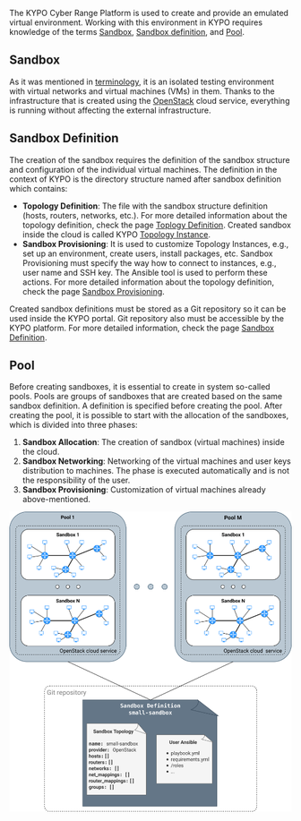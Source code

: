The KYPO Cyber Range Platform is used to create and provide an emulated virtual environment. Working with this environment in KYPO requires knowledge of the terms [Sandbox](#sandbox), [Sandbox definition](#sandbox-definition), and [Pool](#pool).

## Sandbox
As it was mentioned in [terminology](../../../basic-concepts/terminology/#emulated-virtual-environment), it is an isolated testing environment with virtual networks and virtual machines (VMs) in them. Thanks to the infrastructure that is created using the [OpenStack](https://www.openstack.org/) cloud service, everything is running without affecting the external infrastructure. 

## Sandbox Definition
The creation of the sandbox requires the definition of the sandbox structure and configuration of the individual virtual machines. The definition in the context of KYPO is the directory structure named after sandbox definition which contains: 

* **Topology Definition**: The file with the sandbox structure definition (hosts, routers, networks, etc.). For more detailed information about the topology definition, check the page [Toplogy Definition](../topology-definition/). Created sandbox inside the cloud is called KYPO [Topology Instance](../topology-instance/).
* **Sandbox Provisioning**: It is used to customize Topology Instances, e.g., set up an environment, create users, install packages, etc. Sandbox Provisioning must specify the way how to connect to instances, e.g., user name and SSH key. The Ansible tool is used to perform these actions. For more detailed information about the topology definition, check the page [Sandbox Provisioning](../sandbox-provisioning/).

Created sandbox definitions must be stored as a Git repository so it can be used inside the KYPO portal. Git repository also must be accessible by the KYPO platform. For more detailed information, check the page [Sandbox Definition](../sandbox-definition/).

## Pool
Before creating sandboxes, it is essential to create in system so-called pools. Pools are groups of sandboxes that are created based on the same sandbox definition. A definition is specified before creating the pool. After creating the pool, it is possible to start with the allocation of the sandboxes, which is divided into three phases:
    
1. **Sandbox Allocation**: The creation of sandbox (virtual machines) inside the cloud.
2. **Sandbox Networking**: Networking of the virtual machines and user keys distribution to machines. The phase is executed automatically and is not the responsibility of the user. 
3. **Sandbox Provisioning**: Customization of virtual machines already above-mentioned. 
 

![kypo-basic-elements-sandboxes](../../img/user-guide-advanced/sandboxes/KYPO-basic-elements-sandboxes.png)
